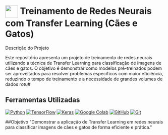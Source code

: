 <h1>
    <a href="https://www.dio.me/">
     <img align="center" width="40px" src="https://hermes.digitalinnovation.one/assets/diome/logo-minimized.png"></a>
    <span> Treinamento de Redes Neurais com Transfer Learning (Cães e Gatos)</span>
</h1>

Descrição do Projeto

Este repositório apresenta um projeto de treinamento de redes neurais utilizando a técnica de Transfer Learning para classificação de imagens de cães e gatos. O objetivo é demonstrar como modelos pré-treinados podem ser aproveitados para resolver problemas específicos com maior eficiência, reduzindo o tempo de treinamento e a necessidade de grandes volumes de dados rotu#

## Ferramentas Utilizadas
[![Python](https://img.shields.io/badge/Python-000?style=for-the-badge&logo=python&logoColor=3776AB)](https://www.python.org/)
[![TensorFlow](https://img.shields.io/badge/TensorFlow-000?style=for-the-badge&logo=tensorflow&logoColor=FF6F00)](https://www.tensorflow.org/)
[![Keras](https://img.shields.io/badge/Keras-000?style=for-the-badge&logo=keras&logoColor=D00000)](https://keras.io/)
[![Google Colab](https://img.shields.io/badge/Google%20Colab-000?style=for-the-badge&logo=googlecolab&logoColor=F9AB00)](https://colab.research.google.com/)
[![GitHub](https://img.shields.io/badge/GitHub-000?style=for-the-badge&logo=github&logoColor=30A3DC)](https://docs.github.com/)
[![Git](https://img.shields.io/badge/Git-000?style=for-the-badge&logo=git&logoColor=E94D5F)](https://git-scm.com/doc)

##Objetivo
"Demonstrar a aplicação de Transfer Learning em redes neurais para classificar imagens de cães e gatos de forma eficiente e prática."
